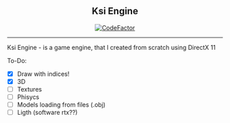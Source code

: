 <h2 align="center"> Ksi Engine </h2>

<div align="center">
   <a href="https://www.codefactor.io/repository/github/redholms/ksiengine"><img src="https://www.codefactor.io/repository/github/redholms/ksiengine/badge" alt="CodeFactor" /></a>
</div>

------------------------------------

Ksi Engine - is a game engine, that I created from scratch using DirectX 11

To-Do:
   - [X] Draw with indices!
   - [X] 3D
   - [ ] Textures
   - [ ] Phisycs
   - [ ] Models loading from files (.obj)
   - [ ] Ligth (software rtx??)
